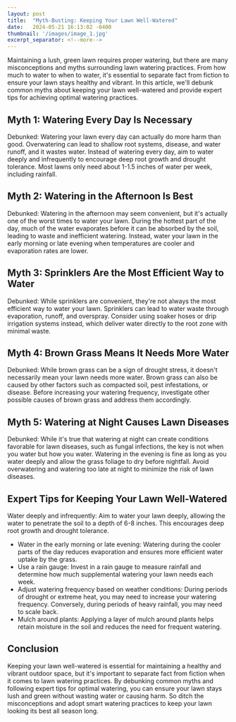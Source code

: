 ```yaml
---
layout: post
title:  "Myth-Busting: Keeping Your Lawn Well-Watered"
date:   2024-05-21 16:13:02 -0400
thumbnail: '/images/image_1.jpg'
excerpt_separator: <!--more-->
---
```

Maintaining a lush, green lawn requires proper watering, but there are many misconceptions and myths surrounding lawn watering practices. <!--more-->From how much to water to when to water, it's essential to separate fact from fiction to ensure your lawn stays healthy and vibrant. In this article, we'll debunk common myths about keeping your lawn well-watered and provide expert tips for achieving optimal watering practices.

## Myth 1: Watering Every Day Is Necessary
Debunked: Watering your lawn every day can actually do more harm than good. Overwatering can lead to shallow root systems, disease, and water runoff, and it wastes water. Instead of watering every day, aim to water deeply and infrequently to encourage deep root growth and drought tolerance. Most lawns only need about 1-1.5 inches of water per week, including rainfall.

## Myth 2: Watering in the Afternoon Is Best
Debunked: Watering in the afternoon may seem convenient, but it's actually one of the worst times to water your lawn. During the hottest part of the day, much of the water evaporates before it can be absorbed by the soil, leading to waste and inefficient watering. Instead, water your lawn in the early morning or late evening when temperatures are cooler and evaporation rates are lower.

## Myth 3: Sprinklers Are the Most Efficient Way to Water
Debunked: While sprinklers are convenient, they're not always the most efficient way to water your lawn. Sprinklers can lead to water waste through evaporation, runoff, and overspray. Consider using soaker hoses or drip irrigation systems instead, which deliver water directly to the root zone with minimal waste.

## Myth 4: Brown Grass Means It Needs More Water
Debunked: While brown grass can be a sign of drought stress, it doesn't necessarily mean your lawn needs more water. Brown grass can also be caused by other factors such as compacted soil, pest infestations, or disease. Before increasing your watering frequency, investigate other possible causes of brown grass and address them accordingly.

## Myth 5: Watering at Night Causes Lawn Diseases
Debunked: While it's true that watering at night can create conditions favorable for lawn diseases, such as fungal infections, the key is not when you water but how you water. Watering in the evening is fine as long as you water deeply and allow the grass foliage to dry before nightfall. Avoid overwatering and watering too late at night to minimize the risk of lawn diseases.

## Expert Tips for Keeping Your Lawn Well-Watered
Water deeply and infrequently: Aim to water your lawn deeply, allowing the water to penetrate the soil to a depth of 6-8 inches. This encourages deep root growth and drought tolerance.
* Water in the early morning or late evening: Watering during the cooler parts of the day reduces evaporation and ensures more efficient water uptake by the grass.
* Use a rain gauge: Invest in a rain gauge to measure rainfall and determine how much supplemental watering your lawn needs each week.
* Adjust watering frequency based on weather conditions: During periods of drought or extreme heat, you may need to increase your watering frequency. Conversely, during periods of heavy rainfall, you may need to scale back.
* Mulch around plants: Applying a layer of mulch around plants helps retain moisture in the soil and reduces the need for frequent watering.

## Conclusion
Keeping your lawn well-watered is essential for maintaining a healthy and vibrant outdoor space, but it's important to separate fact from fiction when it comes to lawn watering practices. By debunking common myths and following expert tips for optimal watering, you can ensure your lawn stays lush and green without wasting water or causing harm. So ditch the misconceptions and adopt smart watering practices to keep your lawn looking its best all season long.
